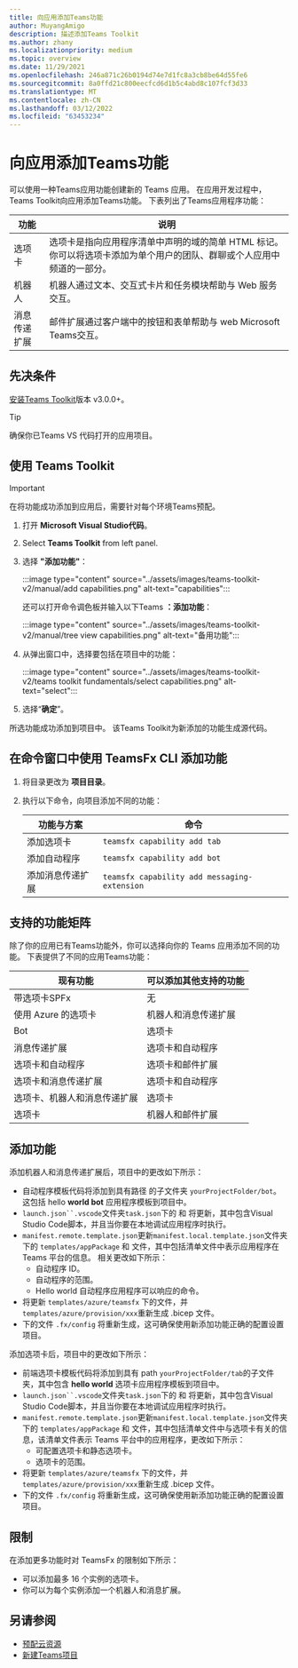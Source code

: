 ```yaml
---
title: 向应用添加Teams功能
author: MuyangAmigo
description: 描述添加Teams Toolkit
ms.author: zhany
ms.localizationpriority: medium
ms.topic: overview
ms.date: 11/29/2021
ms.openlocfilehash: 246a871c26b0194d74e7d1fc8a3cb8be64d55fe6
ms.sourcegitcommit: 8a0ffd21c800eecfcd6d1b5c4abd8c107fcf3d33
ms.translationtype: MT
ms.contentlocale: zh-CN
ms.lasthandoff: 03/12/2022
ms.locfileid: "63453234"
---
```

# <a name="add-capabilities-to-your-teams-apps"></a>向应用添加Teams功能

可以使用一种Teams应用功能创建新的 Teams 应用。 在应用开发过程中，Teams Toolkit向应用添加Teams功能。 下表列出了Teams应用程序功能：

|**功能**|**说明**|
|--------|-------------|
| 选项卡 |  选项卡是指向应用程序清单中声明的域的简单 HTML 标记。 你可以将选项卡添加为单个用户的团队、群聊或个人应用中频道的一部分。|
| 机器人 |  机器人通过文本、交互式卡片和任务模块帮助与 Web 服务交互。|
| 消息传递扩展 | 邮件扩展通过客户端中的按钮和表单帮助与 web Microsoft Teams交互。|

## <a name="prerequisite"></a>先决条件

[安装Teams Toolkit](https://marketplace.visualstudio.com/items?itemName=TeamsDevApp.ms-teams-vscode-extension)版本 v3.0.0+。

> [!TIP]
> 确保你已Teams VS 代码打开的应用项目。

## <a name="add-capabilities-using-teams-toolkit"></a>使用 Teams Toolkit

> [!IMPORTANT]
> 在将功能成功添加到应用后，需要针对每个环境Teams预配。

1. 打开 **Microsoft Visual Studio代码**。
1. Select **Teams Toolkit** from left panel.
1. 选择 **"添加功能"**：

    :::image type="content" source="../assets/images/teams-toolkit-v2/manual/add capabilities.png" alt-text="capabilities":::

   还可以打开命令调色板并输入以下Teams **：添加功能**：

    :::image type="content" source="../assets/images/teams-toolkit-v2/manual/tree view capabilities.png" alt-text="备用功能":::

1. 从弹出窗口中，选择要包括在项目中的功能：

    :::image type="content" source="../assets/images/teams-toolkit-v2/teams toolkit fundamentals/select capabilities.png" alt-text="select":::

1. 选择“**确定**”。

所选功能成功添加到项目中。 该Teams Toolkit为新添加的功能生成源代码。

## <a name="add-capabilities-using-teamsfx-cli-in-command-window"></a>在命令窗口中使用 TeamsFx CLI 添加功能

1. 将目录更改为 **项目目录**。
1. 执行以下命令，向项目添加不同的功能：

   |功能与方案| 命令|
   |-----------------------|----------|
   |添加选项卡|`teamsfx capability add tab`|
   |添加自动程序|`teamsfx capability add bot`|
   |添加消息传递扩展|`teamsfx capability add messaging-extension`|

## <a name="supported-capabilities-matrix"></a>支持的功能矩阵

除了你的应用已有Teams功能外，你可以选择向你的 Teams 应用添加不同的功能。 下表提供了不同的应用Teams功能：

|现有功能|可以添加其他支持的功能|
|--------------------|--------------------|
|带选项卡SPFx|无|
|使用 Azure 的选项卡|机器人和消息传递扩展|
|Bot|选项卡|
|消息传递扩展|选项卡和自动程序|
|选项卡和自动程序|选项卡和邮件扩展|
|选项卡和消息传递扩展|选项卡和自动程序|
|选项卡、机器人和消息传递扩展|选项卡|
|选项卡 |机器人和邮件扩展|

## <a name="add-capabilities"></a>添加功能

添加机器人和消息传递扩展后，项目中的更改如下所示：

* 自动程序模板代码将添加到具有路径 的子文件夹 `yourProjectFolder/bot`。 这包括 hello **world bot** 应用程序模板到项目中。
* `launch.json``.vscode`文件夹`task.json`下的 和 将更新，其中包含Visual Studio Code脚本，并且当你要在本地调试应用程序时执行。
* `manifest.remote.template.json`更新`manifest.local.template.json`文件夹下的 `templates/appPackage` 和 文件，其中包括清单文件中表示应用程序在 Teams 平台的信息。 相关更改如下所示：
  * 自动程序 ID。
  * 自动程序的范围。
  * Hello world 自动程序应用程序可以响应的命令。
* 将更新 `templates/azure/teamsfx` 下的文件，并 `templates/azure/provision/xxx`重新生成 .bicep 文件。
* 下的文件 `.fx/config` 将重新生成，这可确保使用新添加功能正确的配置设置项目。

添加选项卡后，项目中的更改如下所示：

* 前端选项卡模板代码将添加到具有 path `yourProjectFolder/tab`的子文件夹，其中包含 **hello world** 选项卡应用程序模板到项目中。
* `launch.json``.vscode`文件夹`task.json`下的 和 将更新，其中包含Visual Studio Code脚本，并且当你要在本地调试应用程序时执行。
* `manifest.remote.template.json`更新`manifest.local.template.json`文件夹下的 `templates/appPackage` 和 文件，其中包括清单文件中与选项卡有关的信息，该清单文件表示 Teams 平台中的应用程序，更改如下所示：
  * 可配置选项卡和静态选项卡。
  * 选项卡的范围。
* 将更新 `templates/azure/teamsfx` 下的文件，并 `templates/azure/provision/xxx`重新生成 .bicep 文件。
* 下的文件 `.fx/config` 将重新生成，这可确保使用新添加功能正确的配置设置项目。

## <a name="limitations"></a>限制

在添加更多功能时对 TeamsFx 的限制如下所示：

* 可以添加最多 16 个实例的选项卡。
* 你可以为每个实例添加一个机器人和消息扩展。

## <a name="see-also"></a>另请参阅

* [预配云资源](provision.md)
* [新建Teams项目](create-new-project.md)
